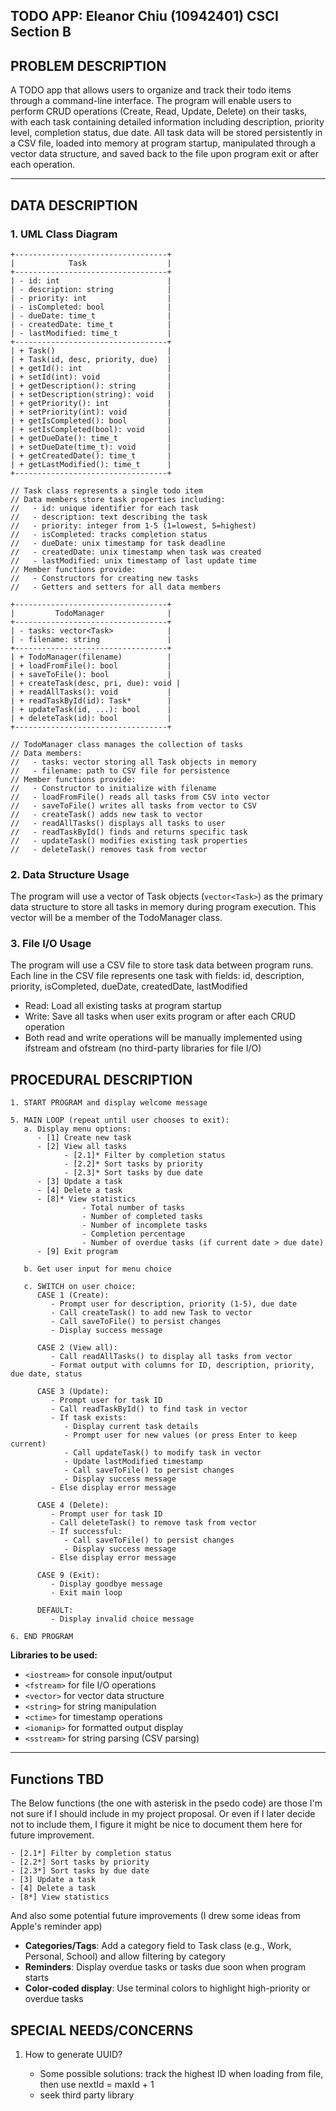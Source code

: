 ## TODO APP: Eleanor Chiu (10942401) CSCI Section B

## PROBLEM DESCRIPTION

A TODO app that allows users to organize and track their todo items through a command-line interface. The program will enable users to perform CRUD operations (Create, Read, Update, Delete) on their tasks, with each task containing detailed information including description, priority level, completion status, due date. All task data will be stored persistently in a CSV file, loaded into memory at program startup, manipulated through a vector data structure, and saved back to the file upon program exit or after each operation.

---

## DATA DESCRIPTION

### 1. UML Class Diagram

```
+----------------------------------+
|            Task                  |
+----------------------------------+
| - id: int                        |
| - description: string            |
| - priority: int                  |
| - isCompleted: bool              |
| - dueDate: time_t                |
| - createdDate: time_t            |
| - lastModified: time_t           |
+----------------------------------+
| + Task()                         |
| + Task(id, desc, priority, due)  |
| + getId(): int                   |
| + setId(int): void               |
| + getDescription(): string       |
| + setDescription(string): void   |
| + getPriority(): int             |
| + setPriority(int): void         |
| + getIsCompleted(): bool         |
| + setIsCompleted(bool): void     |
| + getDueDate(): time_t           |
| + setDueDate(time_t): void       |
| + getCreatedDate(): time_t       |
| + getLastModified(): time_t      |
+----------------------------------+

// Task class represents a single todo item
// Data members store task properties including:
//   - id: unique identifier for each task
//   - description: text describing the task
//   - priority: integer from 1-5 (1=lowest, 5=highest)
//   - isCompleted: tracks completion status
//   - dueDate: unix timestamp for task deadline
//   - createdDate: unix timestamp when task was created
//   - lastModified: unix timestamp of last update time
// Member functions provide:
//   - Constructors for creating new tasks
//   - Getters and setters for all data members

+----------------------------------+
|         TodoManager              |
+----------------------------------+
| - tasks: vector<Task>            |
| - filename: string               |
+----------------------------------+
| + TodoManager(filename)          |
| + loadFromFile(): bool           |
| + saveToFile(): bool             |
| + createTask(desc, pri, due): void |
| + readAllTasks(): void           |
| + readTaskById(id): Task*        |
| + updateTask(id, ...): bool      |
| + deleteTask(id): bool           |
+----------------------------------+

// TodoManager class manages the collection of tasks
// Data members:
//   - tasks: vector storing all Task objects in memory
//   - filename: path to CSV file for persistence
// Member functions provide:
//   - Constructor to initialize with filename
//   - loadFromFile() reads all tasks from CSV into vector
//   - saveToFile() writes all tasks from vector to CSV
//   - createTask() adds new task to vector
//   - readAllTasks() displays all tasks to user
//   - readTaskById() finds and returns specific task
//   - updateTask() modifies existing task properties
//   - deleteTask() removes task from vector
```

### 2. Data Structure Usage

The program will use a vector of Task objects (`vector<Task>`) as the primary data structure to store all tasks in memory during program execution. This vector will be a member of the TodoManager class.

### 3. File I/O Usage

The program will use a CSV file to store task data between program runs.
Each line in the CSV file represents one task with fields: id, description, priority, isCompleted, dueDate, createdDate, lastModified

- Read: Load all existing tasks at program startup
- Write: Save all tasks when user exits program or after each CRUD operation
- Both read and write operations will be manually implemented using ifstream and ofstream (no third-party libraries for file I/O)

## PROCEDURAL DESCRIPTION

```
1. START PROGRAM and display welcome message

5. MAIN LOOP (repeat until user chooses to exit):
   a. Display menu options:
      - [1] Create new task
      - [2] View all tasks
            - [2.1]* Filter by completion status
            - [2.2]* Sort tasks by priority
            - [2.3]* Sort tasks by due date
      - [3] Update a task
      - [4] Delete a task
      - [8]* View statistics
                - Total number of tasks
                - Number of completed tasks
                - Number of incomplete tasks
                - Completion percentage
                - Number of overdue tasks (if current date > due date)
      - [9] Exit program

   b. Get user input for menu choice

   c. SWITCH on user choice:
      CASE 1 (Create):
         - Prompt user for description, priority (1-5), due date
         - Call createTask() to add new Task to vector
         - Call saveToFile() to persist changes
         - Display success message

      CASE 2 (View all):
         - Call readAllTasks() to display all tasks from vector
         - Format output with columns for ID, description, priority, due date, status

      CASE 3 (Update):
         - Prompt user for task ID
         - Call readTaskById() to find task in vector
         - If task exists:
            - Display current task details
            - Prompt user for new values (or press Enter to keep current)
            - Call updateTask() to modify task in vector
            - Update lastModified timestamp
            - Call saveToFile() to persist changes
            - Display success message
         - Else display error message

      CASE 4 (Delete):
         - Prompt user for task ID
         - Call deleteTask() to remove task from vector
         - If successful:
            - Call saveToFile() to persist changes
            - Display success message
         - Else display error message

      CASE 9 (Exit):
         - Display goodbye message
         - Exit main loop

      DEFAULT:
         - Display invalid choice message

6. END PROGRAM
```

**Libraries to be used:**

- `<iostream>` for console input/output
- `<fstream>` for file I/O operations
- `<vector>` for vector data structure
- `<string>` for string manipulation
- `<ctime>` for timestamp operations
- `<iomanip>` for formatted output display
- `<sstream>` for string parsing (CSV parsing)

---

## Functions TBD

The Below functions (the one with asterisk in the psedo code) are those I'm not sure if I should include in my project proposal. Or even if I later decide not to include them, I figure it might be nice to document them here for future improvement.

```
- [2.1*] Filter by completion status
- [2.2*] Sort tasks by priority
- [2.3*] Sort tasks by due date
- [3] Update a task
- [4] Delete a task
- [8*] View statistics
```

And also some potential future improvements (I drew some ideas from Apple's reminder app)

- **Categories/Tags**: Add a category field to Task class (e.g., Work, Personal, School) and allow filtering by category
- **Reminders**: Display overdue tasks or tasks due soon when program starts
- **Color-coded display**: Use terminal colors to highlight high-priority or overdue tasks

## SPECIAL NEEDS/CONCERNS

1. How to generate UUID?

   - Some possible solutions: track the highest ID when loading from file, then use nextId = maxId + 1
   - seek third party library
